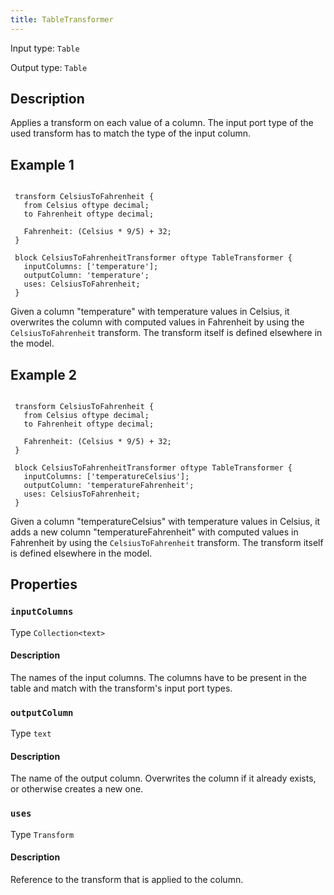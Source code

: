 ```yaml
---
title: TableTransformer
---
```


<!-- Do NOT change this document as it is auto-generated from the language server -->

Input type: `Table`

Output type: `Table`

## Description

Applies a transform on each value of a column. The input port type of the used transform has to match the type of the input column.

## Example 1

```jayvee

 transform CelsiusToFahrenheit {
   from Celsius oftype decimal;
   to Fahrenheit oftype decimal;

   Fahrenheit: (Celsius * 9/5) + 32;
 }

 block CelsiusToFahrenheitTransformer oftype TableTransformer {
   inputColumns: ['temperature'];
   outputColumn: 'temperature';
   uses: CelsiusToFahrenheit;
 }
```

Given a column "temperature" with temperature values in Celsius, it overwrites the column with computed values in Fahrenheit by using the `CelsiusToFahrenheit` transform. The transform itself is defined elsewhere in the model.

## Example 2

```jayvee

 transform CelsiusToFahrenheit {
   from Celsius oftype decimal;
   to Fahrenheit oftype decimal;

   Fahrenheit: (Celsius * 9/5) + 32;
 }

 block CelsiusToFahrenheitTransformer oftype TableTransformer {
   inputColumns: ['temperatureCelsius'];
   outputColumn: 'temperatureFahrenheit';
   uses: CelsiusToFahrenheit;
 }
```

Given a column "temperatureCelsius" with temperature values in Celsius, it adds a new column "temperatureFahrenheit" with computed values in Fahrenheit by using the `CelsiusToFahrenheit` transform. The transform itself is defined elsewhere in the model.

## Properties

### `inputColumns`

Type `Collection<text>`

#### Description

The names of the input columns. The columns have to be present in the table and match with the transform's input port types.

### `outputColumn`

Type `text`

#### Description

The name of the output column. Overwrites the column if it already exists, or otherwise creates a new one.

### `uses`

Type `Transform`

#### Description

Reference to the transform that is applied to the column.
